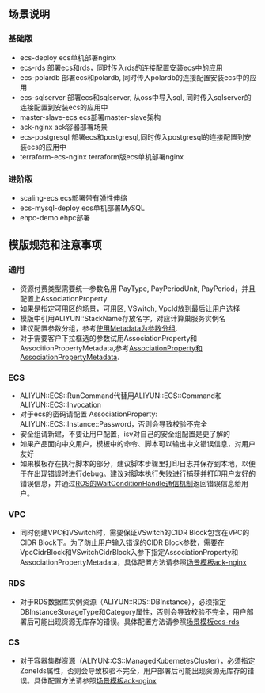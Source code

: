 ## 场景说明

### 基础版

* ecs-deploy ecs单机部署nginx
* ecs-rds 部署ecs和rds，同时传入rds的连接配置安装ecs中的应用
* ecs-polardb 部署ecs和polardb, 同时传入polardb的连接配置安装ecs中的应用
* ecs-sqlserver 部署ecs和sqlserver, 从oss中导入sql, 同时传入sqlserver的连接配置到安装ecs的应用中
* master-slave-ecs ecs部署master-slave架构
* ack-nginx ack容器部署场景
* ecs-postgresql 部署ecs和postgresql,同时传入postgresql的连接配置到安装ecs的应用中
* terraform-ecs-nginx terraform版ecs单机部署nginx
### 进阶版

* scaling-ecs ecs部署带有弹性伸缩
* ecs-mysql-deploy ecs单机部署MySQL
* ehpc-demo ehpc部署

## 模版规范和注意事项

### 通用

* 资源付费类型需要统一参数名用 PayType, PayPeriodUnit, PayPeriod，并且配置上AssociationProperty
* 如果是指定可用区的场景，可用区, VSwitch, VpcId放到最后让用户选择
* 模版中引用ALIYUN::StackName存放名字，对应计算巢服务实例名
* 建议配置参数分组，参考[使用Metadata为参数分组](https://help.aliyun.com/document_detail/211198.html).
* 对于需要客户下拉框选的参数试用AssociationProperty和AssocitionPropertyMetadata,参考[AssociationProperty和AssociationPropertyMetadata](https://help.aliyun.com/document_detail/315578.html).

### ECS

* ALIYUN::ECS::RunCommand代替用ALIYUN::ECS::Command和ALIYUN::ECS::Invocation
* 对于ecs的密码请配置 AssociationProperty: ALIYUN::ECS::Instance::Password，否则会导致校验不完全
* 安全组请新建，不要让用户配置，isv对自己的安全组配置是更了解的
* 如果产品面向中文用户，模板中的命令、脚本可以输出中文错误信息，对用户友好
* 如果模板存在执行脚本的部分，建议脚本步骤里打印日志并保存到本地，以便于在出现错误时进行debug。建议对脚本执行失败进行捕获并打印用户友好的错误信息，并通过[ROS的WaitConditionHandle通信机制](https://help.aliyun.com/document_detail/438170.html)返回错误信息给用户。

### VPC

* 同时创建VPC和VSwitch时，需要保证VSwitch的CIDR Block包含在VPC的CIDR Block下。为了防止用户输入错误的CIDR Block参数，需要在VpcCidrBlock和VSwitchCidrBlock入参下指定AssociationProperty和AssociationPropertyMetadata，具体配置方法请参照[场景模板ack-nginx](./ack-nginx/template.yaml)

### RDS

* 对于RDS数据库实例资源（ALIYUN::RDS::DBInstance），必须指定DBInstanceStorageType和Category属性，否则会导致校验不完全，用户部署后可能出现资源无库存的错误。具体配置方法请参照[场景模板ecs-rds](./ecs-rds/template.yaml)

### CS

* 对于容器集群资源（ALIYUN::CS::ManagedKubernetesCluster），必须指定ZoneIds属性，否则会导致校验不完全，用户部署后可能出现资源无库存的错误。具体配置方法请参照[场景模板ack-nginx](./ack-nginx/template.yaml)
